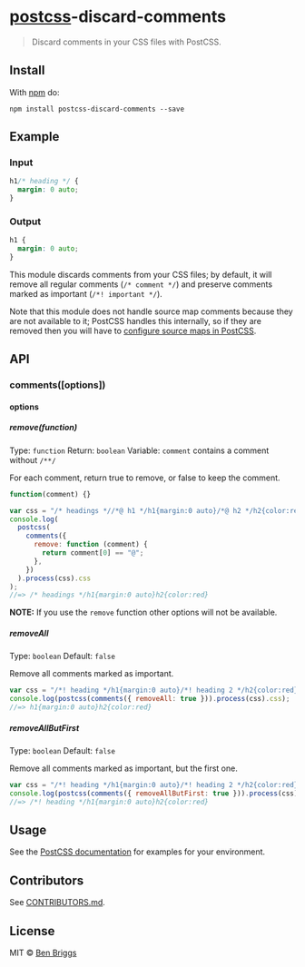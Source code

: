 # [postcss][postcss]-discard-comments

> Discard comments in your CSS files with PostCSS.

## Install

With [npm](https://npmjs.org/package/postcss-discard-comments) do:

```
npm install postcss-discard-comments --save
```

## Example

### Input

```css
h1/* heading */ {
  margin: 0 auto;
}
```

### Output

```css
h1 {
  margin: 0 auto;
}
```

This module discards comments from your CSS files; by default, it will remove
all regular comments (`/* comment */`) and preserve comments marked as important
(`/*! important */`).

Note that this module does not handle source map comments because they are not
available to it; PostCSS handles this internally, so if they are removed then
you will have to [configure source maps in PostCSS][maps].

[maps]: https://github.com/postcss/postcss/blob/master/docs/source-maps.md

## API

### comments([options])

#### options

##### remove(function)

Type: `function`
Return: `boolean`
Variable: `comment` contains a comment without `/**/`

For each comment, return true to remove, or false to keep the comment.

```js
function(comment) {}
```

```js
var css = "/* headings *//*@ h1 */h1{margin:0 auto}/*@ h2 */h2{color:red}";
console.log(
  postcss(
    comments({
      remove: function (comment) {
        return comment[0] == "@";
      },
    })
  ).process(css).css
);
//=> /* headings */h1{margin:0 auto}h2{color:red}
```

**NOTE:** If you use the `remove` function other options will not be available.

##### removeAll

Type: `boolean`
Default: `false`

Remove all comments marked as important.

```js
var css = "/*! heading */h1{margin:0 auto}/*! heading 2 */h2{color:red}";
console.log(postcss(comments({ removeAll: true })).process(css).css);
//=> h1{margin:0 auto}h2{color:red}
```

##### removeAllButFirst

Type: `boolean`
Default: `false`

Remove all comments marked as important, but the first one.

```js
var css = "/*! heading */h1{margin:0 auto}/*! heading 2 */h2{color:red}";
console.log(postcss(comments({ removeAllButFirst: true })).process(css).css);
//=> /*! heading */h1{margin:0 auto}h2{color:red}
```

## Usage

See the [PostCSS documentation](https://github.com/postcss/postcss#usage) for
examples for your environment.

## Contributors

See [CONTRIBUTORS.md](https://github.com/cssnano/cssnano/blob/master/CONTRIBUTORS.md).

## License

MIT © [Ben Briggs](http://beneb.info)

[postcss]: https://github.com/postcss/postcss
